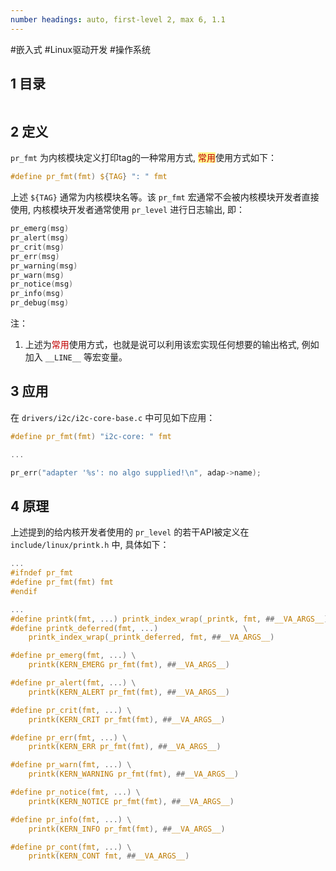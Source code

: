 ```yaml
---
number headings: auto, first-level 2, max 6, 1.1
---
```

#嵌入式 #Linux驱动开发 #操作系统 

## 1 目录

```toc

```

## 2 定义

`pr_fmt` 为内核模块定义打印tag的一种常用方式, <span style="background:#fff88f"><font color="#c00000">常用</font></span>使用方式如下：

```C
#define pr_fmt(fmt) ${TAG} ": " fmt
```

上述 `${TAG}` 通常为内核模块名等。该 `pr_fmt` 宏通常不会被内核模块开发者直接使用, 内核模块开发者通常使用 `pr_level` 进行日志输出, 即：

```C
pr_emerg(msg)
pr_alert(msg)
pr_crit(msg)
pr_err(msg)
pr_warning(msg)
pr_warn(msg)
pr_notice(msg)
pr_info(msg)
pr_debug(msg)
```

注：
1. 上述为<font color="#c00000">常用</font>使用方式，也就是说可以利用该宏实现任何想要的输出格式, 例如加入 `__LINE__` 等宏变量。

## 3 应用

在 `drivers/i2c/i2c-core-base.c` 中可见如下应用：

```C
#define pr_fmt(fmt) "i2c-core: " fmt

...

pr_err("adapter '%s': no algo supplied!\n", adap->name);
```

## 4 原理

上述提到的给内核开发者使用的 `pr_level` 的若干API被定义在 `include/linux/printk.h` 中, 具体如下：

```C
...
#ifndef pr_fmt
#define pr_fmt(fmt) fmt
#endif

...
#define printk(fmt, ...) printk_index_wrap(_printk, fmt, ##__VA_ARGS__)
#define printk_deferred(fmt, ...)					\
	printk_index_wrap(_printk_deferred, fmt, ##__VA_ARGS__)

#define pr_emerg(fmt, ...) \
	printk(KERN_EMERG pr_fmt(fmt), ##__VA_ARGS__)

#define pr_alert(fmt, ...) \
	printk(KERN_ALERT pr_fmt(fmt), ##__VA_ARGS__)

#define pr_crit(fmt, ...) \
	printk(KERN_CRIT pr_fmt(fmt), ##__VA_ARGS__)

#define pr_err(fmt, ...) \
	printk(KERN_ERR pr_fmt(fmt), ##__VA_ARGS__)

#define pr_warn(fmt, ...) \
	printk(KERN_WARNING pr_fmt(fmt), ##__VA_ARGS__)

#define pr_notice(fmt, ...) \
	printk(KERN_NOTICE pr_fmt(fmt), ##__VA_ARGS__)

#define pr_info(fmt, ...) \
	printk(KERN_INFO pr_fmt(fmt), ##__VA_ARGS__)

#define pr_cont(fmt, ...) \
	printk(KERN_CONT fmt, ##__VA_ARGS__)
```

